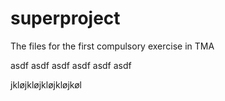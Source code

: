 superproject
============

The files for the first compulsory exercise in TMA

asdf asdf asdf asdf asdf asdf

jkløjkløjkløjkløjkøl
